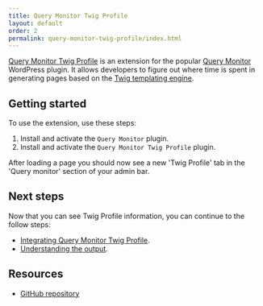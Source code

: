 ```yaml
---
title: Query Monitor Twig Profile
layout: default
order: 2
permalink: query-monitor-twig-profile/index.html
---
```


[Query Monitor Twig Profile](https://wordpress.org/plugins/query-monitor-twig-profile/) is an extension for the popular [Query Monitor](https://wordpress.org/plugins/query-monitor/) WordPress plugin. It allows developers to figure out where time is spent in generating pages based on the [Twig templating engine](https://twig.symfony.com/).

## Getting started
To use the extension, use these steps:
1. Install and activate the `Query Monitor` plugin.
2. Install and activate the `Query Monitor Twig Profile` plugin.

After loading a page you should now see a new 'Twig Profile' tab in the 'Query monitor' section of your admin bar.

## Next steps
Now that you can see Twig Profile information, you can continue to the follow steps:
- [Integrating Query Monitor Twig Profile](integration).
- [Understanding the output](output).

## Resources
- [GitHub repository](https://github.com/NielsdeBlaauw/query-monitor-twig-profile/)
